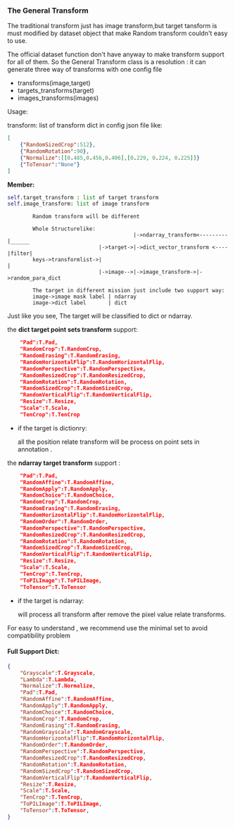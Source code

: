 <!--
 Copyright 2020 winshare
 
 Licensed under the Apache License, Version 2.0 (the "License");
 you may not use this file except in compliance with the License.
 You may obtain a copy of the License at
 
     http://www.apache.org/licenses/LICENSE-2.0
 
 Unless required by applicable law or agreed to in writing, software
 distributed under the License is distributed on an "AS IS" BASIS,
 WITHOUT WARRANTIES OR CONDITIONS OF ANY KIND, either express or implied.
 See the License for the specific language governing permissions and
 limitations under the License.
-->


### The General Transform 

The traditional transform just has image transform,but target tansform is must modified by dataset object that make Random transform couldn't easy to use. 

The official dataset function don't have anyway to make transform support for all of them. So the General Transform class is a resolution :
it can generate three way of transforms with one config file

* transforms(image,target)
* targets_transforms(target)
* images_transforms(images)



Usage:
            
transform: list of transform dict in config json file like:

```json
[
    {"RandomSizedCrop":512},
    {"RandomRotation":90},
    {"Normalize":[[0.485,0.456,0.406],[0.229, 0.224, 0.225]]}
    {"ToTensor":"None"}
]
```



**Member:**
```python
self.target_transform : list of target transform
self.image_transform: list of image transform
```

```
        Random transform will be different  
        
        Whole Structurelike:
                                        |->ndarray_transform<---------|______
                             |->target->|->dict_vector_transform <----|filter|
        keys->transformlist->|                                        |
                             |->image-->|->image_transform->|->random_para_dict

        The target in different mission just include two support way:
        image->image mask label | ndarray
        image->dict label       | dict
```
Just like you see, The target will be classified to dict or ndarray.


    
the **dict target point sets transform** support:
```json
    "Pad":T.Pad,
    "RandomCrop":T.RandomCrop,
    "RandomErasing":T.RandomErasing,
    "RandomHorizontalFlip":T.RandomHorizontalFlip,
    "RandomPerspective":T.RandomPerspective,
    "RandomResizedCrop":T.RandomResizedCrop,
    "RandomRotation":T.RandomRotation,
    "RandomSizedCrop":T.RandomSizedCrop,
    "RandomVerticalFlip":T.RandomVerticalFlip,
    "Resize":T.Resize,
    "Scale":T.Scale,
    "TenCrop":T.TenCrop
```

* if the target is dictionry:
  
    all the position relate transform will be process on point sets in annotation .

the **ndarray target transform** support :
```json
    "Pad":T.Pad,
    "RandomAffine":T.RandomAffine,
    "RandomApply":T.RandomApply,
    "RandomChoice":T.RandomChoice,
    "RandomCrop":T.RandomCrop,
    "RandomErasing":T.RandomErasing,
    "RandomHorizontalFlip":T.RandomHorizontalFlip,
    "RandomOrder":T.RandomOrder,
    "RandomPerspective":T.RandomPerspective,
    "RandomResizedCrop":T.RandomResizedCrop,
    "RandomRotation":T.RandomRotation,
    "RandomSizedCrop":T.RandomSizedCrop,
    "RandomVerticalFlip":T.RandomVerticalFlip,
    "Resize":T.Resize,
    "Scale":T.Scale,
    "TenCrop":T.TenCrop,
    "ToPILImage":T.ToPILImage,
    "ToTensor":T.ToTensor

```
* if the target is ndarray:
  
    will process all transform after remove the pixel value relate transforms.

For easy to understand , we recommend use the minimal set to avoid compatibility problem




#### Full Support Dict:
```json
{
    "Grayscale":T.Grayscale,
    "Lambda":T.Lambda,
    "Normalize":T.Normalize,
    "Pad":T.Pad,
    "RandomAffine":T.RandomAffine,
    "RandomApply":T.RandomApply,
    "RandomChoice":T.RandomChoice,
    "RandomCrop":T.RandomCrop,
    "RandomErasing":T.RandomErasing,
    "RandomGrayscale":T.RandomGrayscale,
    "RandomHorizontalFlip":T.RandomHorizontalFlip,
    "RandomOrder":T.RandomOrder,
    "RandomPerspective":T.RandomPerspective,
    "RandomResizedCrop":T.RandomResizedCrop,
    "RandomRotation":T.RandomRotation,
    "RandomSizedCrop":T.RandomSizedCrop,
    "RandomVerticalFlip":T.RandomVerticalFlip,
    "Resize":T.Resize,
    "Scale":T.Scale,
    "TenCrop":T.TenCrop,
    "ToPILImage":T.ToPILImage,
    "ToTensor":T.ToTensor,
}
```